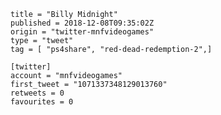 ```
title = "Billy Midnight"
published = 2018-12-08T09:35:02Z
origin = "twitter-mnfvideogames"
type = "tweet"
tag = [ "ps4share", "red-dead-redemption-2",]

[twitter]
account = "mnfvideogames"
first_tweet = "1071337348129013760"
retweets = 0
favourites = 0
```

<p class='image'><img src='https://mnf.m17s.net/2018/12/08/Dt4no6wWoAA3A-i.jpg' alt=''></p>

